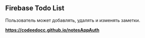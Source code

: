 ## Firebase Todo List

Пользователь может добавлять, удалять и изменять заметки.


**https://codeedocc.github.io/notesAppAuth**
